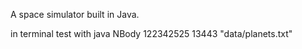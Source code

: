 A space simulator built in Java.

in terminal test with java NBody 122342525 13443 "data/planets.txt"
